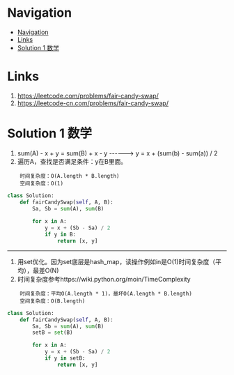 # Navigation
- [Navigation](#navigation)
- [Links](#links)
- [Solution 1 数学](#solution-1-%e6%95%b0%e5%ad%a6)

# Links
1. https://leetcode.com/problems/fair-candy-swap/
2. https://leetcode-cn.com/problems/fair-candy-swap/


# Solution 1 数学
1. sum(A) - x + y = sum(B) + x - y ------> y = x + (sum(b) - sum(a)) / 2
2. 遍历A，查找是否满足条件：y在B里面。

```
    时间复杂度：O(A.length * B.length)
    空间复杂度：O(1)
```
```python
class Solution:
    def fairCandySwap(self, A, B):
        Sa, Sb = sum(A), sum(B)
        
        for x in A:
            y = x + (Sb - Sa) / 2
            if y in B:
                return [x, y]
```
---
1. 用set优化。因为set底层是hash_map，读操作例如in是O(1)时间复杂度（平均），最差O(N)
2. 时间复杂度参考https://wiki.python.org/moin/TimeComplexity
```
    时间复杂度：平均O(A.length * 1)，最坏O(A.length * B.length)
    空间复杂度：O(B.length)
```
```python
class Solution:
    def fairCandySwap(self, A, B):
        Sa, Sb = sum(A), sum(B)
        setB = set(B)

        for x in A:
            y = x + (Sb - Sa) / 2
            if y in setB:
                return [x, y]
```